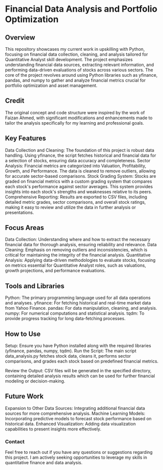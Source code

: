 # Financial Data Analysis and Portfolio Optimization

## Overview

This repository showcases my current work in upskilling with Python, focusing on financial data collection, cleaning, and analysis tailored for Quantitative Analyst skill development. The project emphasizes understanding financial data sources, extracting relevant information, and performing data-driven evaluations of stocks across various sectors. The core of the project revolves around using Python libraries such as yfinance, pandas, and numpy to gather and analyze financial metrics crucial for portfolio optimization and asset management.

## Credit
The original concept and code structure were inspired by the work of Faizan Ahmed, with significant modifications and enhancements made to tailor the analysis specifically for my learning and professional goals.

## Key Features
Data Collection and Cleaning: The foundation of this project is robust data handling. Using yfinance, the script fetches historical and financial data for a selection of stocks, ensuring data accuracy and completeness.
Sector Analysis: Financial metrics are categorized into Valuation, Profitability, Growth, and Performance. The data is cleaned to remove outliers, allowing for accurate sector-based comparisons.
Stock Grading System: Stocks are graded on financial metrics with a custom grading system that compares each stock's performance against sector averages. This system provides insights into each stock's strengths and weaknesses relative to its peers.
Comprehensive Reporting: Results are exported to CSV files, including detailed metric grades, sector comparisons, and overall stock ratings, making it easy to review and utilize the data in further analysis or presentations.

## Focus Areas
Data Collection: Understanding where and how to extract the necessary financial data for thorough analysis, ensuring reliability and relevance.
Data Cleaning: Emphasis on removing outliers and inconsistencies, which is critical for maintaining the integrity of the financial analysis.
Quantitative Analysis: Applying data-driven methodologies to evaluate stocks, focusing on metrics essential for Quantitative Analyst roles, such as valuations, growth projections, and performance evaluations.

## Tools and Libraries
Python: The primary programming language used for all data operations and analyses.
yfinance: For fetching historical and real-time market data from Yahoo Finance.
pandas: For data manipulation, cleaning, and analysis.
numpy: For numerical computations and statistical analysis.
tqdm: To provide progress tracking for long data-fetching processes.

## How to Use
Setup: Ensure you have Python installed along with the required libraries (yfinance, pandas, numpy, tqdm).
Run the Script: The main script data_analysis.py fetches stock data, cleans it, performs sector comparisons, and grades each stock based on predefined financial metrics.

Review the Output: CSV files will be generated in the specified directory, containing detailed analysis results which can be used for further financial modeling or decision-making.

## Future Work
Expansion to Other Data Sources: Integrating additional financial data sources for more comprehensive analysis.
Machine Learning Models: Incorporating predictive models to forecast stock performance based on historical data.
Enhanced Visualization: Adding data visualization capabilities to present insights more effectively.

### Contact
Feel free to reach out if you have any questions or suggestions regarding this project. I am actively seeking opportunities to leverage my skills in quantitative finance and data analysis.

 
